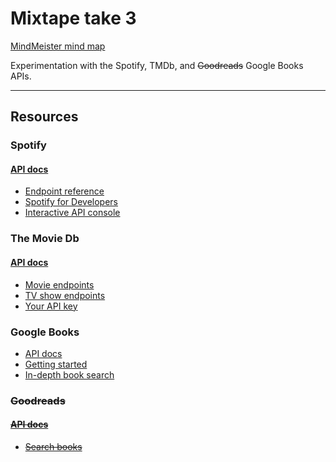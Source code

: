 # Mixtape take 3

[MindMeister mind map](https://mm.tt/994144307?t=3TqRJrEdLy)

Experimentation with the Spotify, TMDb, and ~~Goodreads~~ Google Books APIs.

---

## Resources

### Spotify

#### [API docs](https://developer.spotify.com/web-api/)

- [Endpoint reference](https://developer.spotify.com/web-api/endpoint-reference/)
- [Spotify for Developers](https://beta.developer.spotify.com/dashboard/applications)
- [Interactive API console](https://developer.spotify.com/web-api/console/)

### The Movie Db

#### [API docs](https://developers.themoviedb.org/3)

- [Movie endpoints](https://developers.themoviedb.org/3/movies/get-movie-details)
- [TV show endpoints](https://developers.themoviedb.org/3/tv/get-tv-details)
- [Your API key](https://www.themoviedb.org/settings/api)

### Google Books

- [API docs](https://developers.google.com/books/docs/v1/reference/)
- [Getting started](https://developers.google.com/books/docs/v1/getting_started)
- [In-depth book search](https://developers.google.com/books/docs/v1/reference/volumes/list)

### ~~Goodreads~~

#### ~~[API docs](https://www.goodreads.com/api)~~

- ~~[Search books](https://www.goodreads.com/api/index#search.books)~~